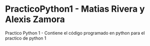 # PracticoPython1 - Matias Rivera y Alexis Zamora
Practico Python 1 - Contiene el código programado en python para el practico de python 1
